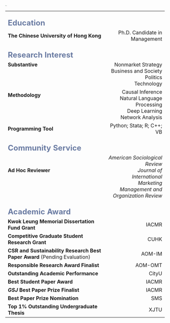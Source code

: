 <img src="https://caiyishu.github.io/picx-images-hosting/签名.1zii8637xy.webp" alt="img" style="zoom:12%;" />

|                                                              |                                                              |
| :----------------------------------------------------------- | -----------------------------------------------------------: |
| **<br /><font color=#6A7BA2 size=5>Education</font>**        |                                                              |
| **The Chinese  University of Hong Kong**                     |                                Ph.D. Candidate in Management |
| **<br /><font color=#6A7BA2 size=5>Research Interest**       |                                                              |
| **Substantive**<br /><br /><br /><br />                      | Nonmarket Strategy<br />Business and Society<br />Politics<br />Technology |
| **Methodology**<br /><br /><br /><br />                      | Causal Inference<br />Natural Language Processing<br />Deep Learning<br />Network Analysis |
| **Programming Tool**                                         |                                    Python; Stata; R; C++; VB |
| **<br /><font color=#6A7BA2 size=5>Community Service</font>** |                                                              |
| **Ad Hoc Reviewer**<br /><br /><br />                        | *American Sociological Review*<br />*Journal of International Marketing*<br />*Management and Organization Review* |
| **<br /><font color=#6A7BA2 size=5>Academic Award</font>**   |                                                              |
| **Kwok Leung Memorial Dissertation Fund Grant**              |                                                        IACMR |
| **Competitive Graduate Student Research Grant**              |                                                        CUHK |
| **CSR and Sustainability Research Best Paper Award** (Pending Evaluation) |                                                       AOM-IM |
| **Responsible Research Award Finalist**                      |                                                      AOM-OMT |
| **Outstanding Academic Performance**                         |                                                        CityU |
| **Best Student Paper Award**                                 |                                                        IACMR |
| ***GSJ* Best Paper Prize Finalist**                          |                                                        IACMR |
| **Best Paper Prize Nomination**                              |                                                          SMS |
| **Top 1% Outstanding Undergraduate Thesis**                  |                                                         XJTU |
